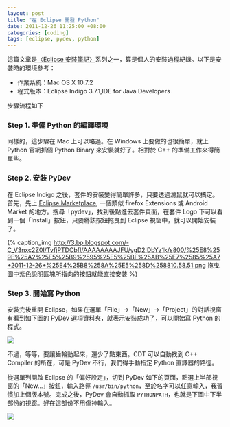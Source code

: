 ```yaml
--- 
layout: post
title: "在 Eclipse 開發 Python"
date: 2011-12-26 11:25:00 +08:00
categories: [coding]
tags: [eclipse, pydev, python]
---
```


這篇文章是[〈Eclipse 安裝筆記〉](/blog/2011/12/eclipse-setup-note/)系列之一，算是個人的安裝過程紀錄。以下是安裝時的環境參考：

- 作業系統：Mac OS X 10.7.2
- 程式版本：Eclipse Indigo 3.7.1,IDE for Java Developers

<!-- more -->

步驟流程如下

### Step 1. 準備 Python 的編譯環境

同樣的，這步驟在 Mac 上可以略過。在 Windows 上要做的也很簡單，就上 Python 官網抓個 Python Binary 來安裝就好了。相對於 C++ 的準備工作來得簡單些。

### Step 2. 安裝 PyDev

在 Eclipse Indigo 之後，套件的安裝變得簡單許多，只要透過滑鼠就可以搞定。首先，先上 [Eclipse Marketplace](http://marketplace.eclipse.org), 一個類似 firefox Extensions 或 Android Market 的地方。搜尋「pydev」，找到後點進去套件頁面，在套件 Logo 下可以看到一個「Install」按鈕，只要將該按鈕拖曳到 Eclipse 視窗中，就可以開始安裝了。

{% caption_img http://3.bp.blogspot.com/-C_V3nxc2Z0I/TvfjPTDCbfI/AAAAAAAAJFU/ygD2IDbYz1k/s800/%25E8%259E%25A2%25E5%25B9%2595%25E5%25BF%25AB%25E7%2585%25A7+2011-12-26+%25E4%25B8%258A%25E5%258D%258810.58.51.png 拖曳圖中紫色說明區塊所指向的按鈕就能直接安裝 %}

### Step 3. 開始寫 Python

安裝完後重開 Eclipse，如果在選單「File」→「New」→「Project」的對話視窗有看到如下圖的 PyDev 選項資料夾，就表示安裝成功了，可以開始寫 Python 的程式。

![](http://1.bp.blogspot.com/-kvvmlpzhScs/TvfoxGUi98I/AAAAAAAAJFs/xaKtFOwcTQk/s800/%25E8%259E%25A2%25E5%25B9%2595%25E5%25BF%25AB%25E7%2585%25A7+2011-12-26+%25E4%25B8%258A%25E5%258D%258811.08.08.png)

不過，等等，要讓齒輪動起來，還少了點東西。CDT 可以自動找到 C++ Compiler 的所在，可是 PyDev 不行，我們得手動指定 Python 直譯器的路徑。

從選單列開啟 Eclipse 的「偏好設定」，切到 PyDev 如下的頁面，點選上半部視窗的「New...」按鈕，輸入路徑 `/usr/bin/python`，至於名字可以任意輸入，我習慣加上個版本號。完成之後，PyDev 會自動抓取 `PYTHONPATH`，也就是下圖中下半部份的視窗。好在這部份不用傷神輸入。

![](http://2.bp.blogspot.com/--dQy7oHi8XU/Tvfockstk5I/AAAAAAAAJFg/s59aFMnJvZ4/s800/%25E8%259E%25A2%25E5%25B9%2595%25E5%25BF%25AB%25E7%2585%25A7+2011-12-26+%25E4%25B8%258A%25E5%258D%258811.18.55.png)
